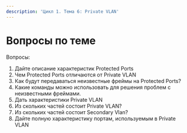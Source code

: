 ```yaml
---
description: 'Цикл 1. Тема 6: Private VLAN'
---
```


# Вопросы по теме

Вопросы:  
1. Дайте описание характеристик Protected Ports  
2. Чем Protected Ports отличаются от Private VLAN  
3. Как будут передаваться неизвестные фреймы на Protected Ports?  
4. Какие команды можно использовать для решения проблем с неизвестными фреймами.  
5. Дать характеристики Private VLAN  
6. Из скольких частей состоит Private VLAN?  
7. Из скольких частей состоит Secondary Vlan?  
8. Дайте полную характеристику портам, используемым в Private VLAN

